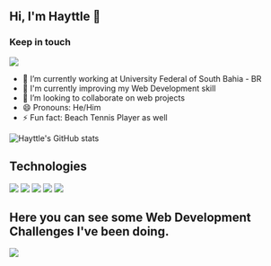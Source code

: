 ## Hi, I'm Hayttle 👋

### Keep in touch
[![](https://img.shields.io/badge/LinkedIn-0077B5?style=for-the-badge&logo=linkedin&logoColor=white)](https://www.linkedin.com/in/hayttle-soljnivisk-43a99530/)

<!--
**hayttle/hayttle** is a ✨ _special_ ✨ repository because its `README.md` (this file) appears on your GitHub profile.

Here are some ideas to get you started:
-->
- 🔭 I’m currently working at University Federal of South Bahia - BR
- 🌱 I'm currently improving my Web Development skill
- 👯 I’m looking to collaborate on web projects
- 😄 Pronouns: He/Him
- ⚡ Fun fact: Beach Tennis Player as well

<!--
- 🤔 I’m looking for help with ...
- 💬 Ask me about ...
-->

![Hayttle's GitHub stats](https://github-readme-stats.vercel.app/api?username=hayttle&show_icons=true&theme=dark)

## Technologies

![](https://img.shields.io/badge/HTML5-E34F26?style=for-the-badge&logo=html5&logoColor=white)
![](https://img.shields.io/badge/CSS3-1572B6?style=for-the-badge&logo=css3&logoColor=white)
![](https://img.shields.io/badge/JavaScript-F7DF1E?style=for-the-badge&logo=javascript&logoColor=black)
![](https://img.shields.io/badge/Node.js-43853D?style=for-the-badge&logo=node.js&logoColor=white)
![](https://img.shields.io/badge/MongoDB-4EA94B?style=for-the-badge&logo=mongodb&logoColor=white)

## Here you can see some Web Development Challenges I've been doing.

[![](https://img.shields.io/website?label=hayttle.github.io/desafios&style=for-the-badge&url=https://hayttle.github.io/desafios)](https://hayttle.github.io/desafios/)
